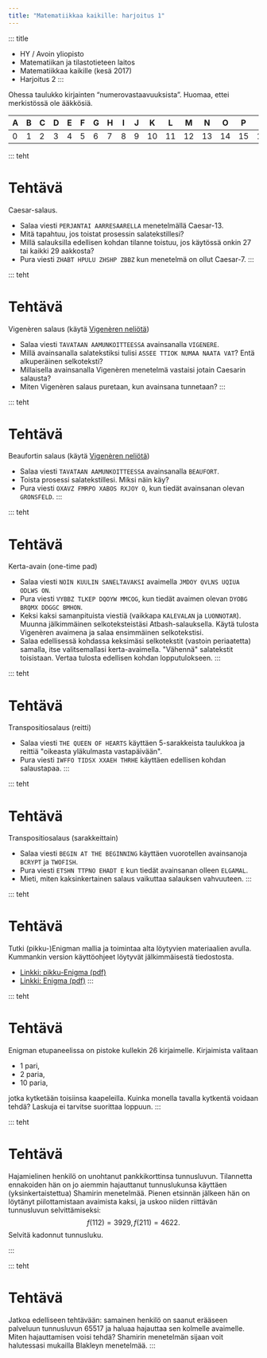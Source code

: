 ```yaml
---
title: "Matematiikkaa kaikille: harjoitus 1"
---
```

::: title
- HY / Avoin yliopisto
- Matematiikan ja tilastotieteen laitos
- Matematiikkaa kaikille (kesä 2017)
- Harjoitus 2
:::

Ohessa taulukko kirjainten “numerovastaavuuksista”. Huomaa, ettei merkistössä ole ääkkösiä.

|A|B|C|D|E|F|G|H|I|J|K|L|M|N|O|P|Q|R|S|T|U|V|W|X|Y|Z|
|-|-|-|-|-|-|-|-|-|-|-|-|-|-|-|-|-|-|-|-|-|-|-|-|-|-|
|0|1|2|3|4|5|6|7|8|9|10|11|12|13|14|15|16|17|18|19|20|21|22|23|24|25|

::: teht
# Tehtävä
Caesar-salaus.

* Salaa viesti `PERJANTAI AARRESAARELLA` menetelmällä Caesar-13.
* Mitä tapahtuu, jos toistat prosessin salatekstillesi?
* Millä salauksilla edellisen kohdan tilanne toistuu, jos käytössä onkin 27 tai kaikki 29 aakkosta?
* Pura viesti `ZHABT HPULU ZHSHP ZBBZ` kun menetelmä on ollut Caesar-7.
:::


::: teht
# Tehtävä
Vigenèren salaus (käytä [Vigenèren neliötä](assets/pdf/vigenere.pdf))

* Salaa viesti `TAVATAAN AAMUNKOITTEESSA` avainsanalla `VIGENERE`.
* Millä avainsanalla salatekstiksi tulisi `ASSEE TTIOK NUMAA NAATA VAT`? Entä alkuperäinen selkoteksti?
* Millaisella avainsanalla Vigenèren menetelmä vastaisi jotain Caesarin salausta?
* Miten Vigenèren salaus puretaan, kun avainsana tunnetaan?
:::

::: teht
# Tehtävä
Beaufortin salaus (käytä [Vigenèren neliötä](assets/pdf/vigenere.pdf))

* Salaa viesti `TAVATAAN AAMUNKOITTEESSA` avainsanalla `BEAUFORT`.
* Toista prosessi salatekstillesi. Miksi näin käy?
* Pura viesti `OXAVZ FMRPO XABOS RXJOY O`, kun tiedät avainsanan olevan `GRONSFELD`.
:::

::: teht
# Tehtävä
Kerta-avain (one-time pad)

* Salaa viesti `NOIN KUULIN SANELTAVAKSI` avaimella `JMDOY QVLNS UQIUA ODLWS ON`.
* Pura viesti `VYBBZ TLKEP DQOYW MMCOG`, kun tiedät avaimen olevan `DYOBG BRQMX DDGGC BMHON`.
* Keksi kaksi samanpituista viestiä (vaikkapa `KALEVALAN` ja `LUONNOTAR`).
  Muunna jälkimmäinen selkoteksteistäsi Atbash-salauksella.
  Käytä tulosta Vigenèren avaimena ja salaa ensimmäinen selkotekstisi.
* Salaa edellisessä kohdassa keksimäsi selkotekstit (vastoin periaatetta)
  samalla, itse valitsemallasi kerta-avaimella. "Vähennä" salatekstit toisistaan.
  Vertaa tulosta edellisen kohdan lopputulokseen.
:::

::: teht
# Tehtävä
Transpositiosalaus (reitti)
* Salaa viesti `THE QUEEN OF HEARTS` käyttäen 5-sarakkeista taulukkoa
  ja reittiä "oikeasta yläkulmasta vastapäivään".
* Pura viesti `IWFFO TIDSX XXAEH THRHE` käyttäen edellisen kohdan salaustapaa.
:::

::: teht
# Tehtävä
Transpositiosalaus (sarakkeittain)
* Salaa viesti `BEGIN AT THE BEGINNING` käyttäen vuorotellen avainsanoja `BCRYPT` ja `TWOFISH`.
* Pura viesti `ETSHN TTPNO EHADT E` kun tiedät avainsanan olleen `ELGAMAL`.
* Mieti, miten kaksinkertainen salaus vaikuttaa salauksen vahvuuteen.
:::

::: teht
# Tehtävä
Tutki (pikku-)Enigman mallia ja toimintaa alta löytyvien materiaalien avulla.
Kummankin version käyttöohjeet löytyvät jälkimmäisestä tiedostosta.

* [Linkki: pikku-Enigma (pdf)](http://blogs.helsinki.fi/mathversum/files/2016/09/Enigma_osat.pdf)
* [Linkki: Enigma (pdf)](http://blogs.helsinki.fi/summamutikka/files/2014/06/Enigma.pdf)
:::

::: teht
# Tehtävä
Enigman etupaneelissa on pistoke kullekin 26 kirjaimelle. Kirjaimista valitaan

* 1 pari,
* 2 paria,
* 10 paria,

jotka kytketään toisiinsa kaapeleilla. Kuinka monella tavalla kytkentä voidaan tehdä?
Laskuja ei tarvitse suorittaa loppuun.
:::


::: teht
# Tehtävä

Hajamielinen henkilö on unohtanut pankkikorttinsa tunnusluvun. Tilannetta ennakoiden hän on
jo aiemmin hajauttanut tunnuslukunsa käyttäen (yksinkertaistettua) Shamirin menetelmää.
Pienen etsinnän jälkeen hän on löytänyt piilottamistaan avaimista kaksi, ja uskoo niiden
riittävän tunnusluvun selvittämiseksi:
$$
f(112) = 3929, f(211) = 4622.
$$
Selvitä kadonnut tunnusluku.

:::

::: teht
# Tehtävä

Jatkoa edelliseen tehtävään: samainen henkilö on saanut erääseen palveluun tunnusluvun
$65517$ ja haluaa hajauttaa sen kolmelle avaimelle. Miten hajauttamisen voisi tehdä?
Shamirin menetelmän sijaan voit halutessasi mukailla Blakleyn menetelmää.
:::
